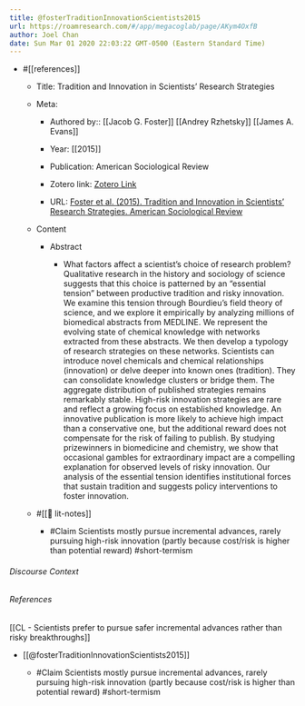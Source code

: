 ```yaml
---
title: @fosterTraditionInnovationScientists2015
url: https://roamresearch.com/#/app/megacoglab/page/AKym4OxfB
author: Joel Chan
date: Sun Mar 01 2020 22:03:22 GMT-0500 (Eastern Standard Time)
---
```


- #[[references]]

    - Title: Tradition and Innovation in Scientists’ Research Strategies

    - Meta:

        - Authored by:: [[Jacob G. Foster]] [[Andrey Rzhetsky]] [[James A. Evans]]

        - Year: [[2015]]

        - Publication: American Sociological Review

        - Zotero link: [Zotero Link](zotero://select/items/1_45CGM647)

        - URL: [Foster et al. (2015). Tradition and Innovation in Scientists’ Research Strategies. American Sociological Review](https://doi.org/10.1177/0003122415601618)

    - Content

        - Abstract

            - What factors affect a scientist’s choice of research problem? Qualitative research in the history and sociology of science suggests that this choice is patterned by an “essential tension” between productive tradition and risky innovation. We examine this tension through Bourdieu’s field theory of science, and we explore it empirically by analyzing millions of biomedical abstracts from MEDLINE. We represent the evolving state of chemical knowledge with networks extracted from these abstracts. We then develop a typology of research strategies on these networks. Scientists can introduce novel chemicals and chemical relationships (innovation) or delve deeper into known ones (tradition). They can consolidate knowledge clusters or bridge them. The aggregate distribution of published strategies remains remarkably stable. High-risk innovation strategies are rare and reflect a growing focus on established knowledge. An innovative publication is more likely to achieve high impact than a conservative one, but the additional reward does not compensate for the risk of failing to publish. By studying prizewinners in biomedicine and chemistry, we show that occasional gambles for extraordinary impact are a compelling explanation for observed levels of risky innovation. Our analysis of the essential tension identifies institutional forces that sustain tradition and suggests policy interventions to foster innovation.

    - #[[📝 lit-notes]]

        - #Claim Scientists mostly pursue incremental advances, rarely pursuing high-risk innovation (partly because cost/risk is higher than potential reward) #short-termism

###### Discourse Context



###### References

[[CL - Scientists prefer to pursue safer incremental advances rather than risky breakthroughs]]

- [[@fosterTraditionInnovationScientists2015]]

    - #Claim Scientists mostly pursue incremental advances, rarely pursuing high-risk innovation (partly because cost/risk is higher than potential reward) #short-termism
